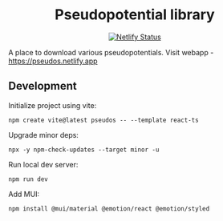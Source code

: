 <h1 align="center">Pseudopotential library</h1>

<p align="center">
<a href=https://app.netlify.com/sites/pseudos/deploys><img src="https://api.netlify.com/api/v1/badges/20168620-4d9d-4a72-a1ad-cf223f591d6f/deploy-status" alt="Netlify Status" /></a>
</p>

A place to download various pseudopotentials. Visit webapp -
https://pseudos.netlify.app


## Development

Initialize project using vite:
```console
npm create vite@latest pseudos -- --template react-ts
```

Upgrade minor deps:
```console
npx -y npm-check-updates --target minor -u
```

Run local dev server:
```console
npm run dev
```

Add MUI:
```console
npm install @mui/material @emotion/react @emotion/styled
```
